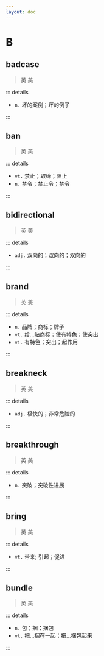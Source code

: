 ```yaml
---
layout: doc
---
```


# B

## badcase
> 英 <Phonetic word="badcase" lang="en-GB" phonetic="/bædˈkeɪs/"/>
> 美 <Phonetic word="badcase" lang="en-US" phonetic="/bædˈkeɪs/"/>

::: details

- `n.` 坏的案例；坏的例子

:::

## ban
> 英 <Phonetic word="ban" lang="en-GB" phonetic="/bæn/"/>
> 美 <Phonetic word="ban" lang="en-US" phonetic="/bæn/"/>

::: details

- `vt.` 禁止；取缔；阻止
- `n.` 禁令；禁止令；禁令

:::

## bidirectional
> 英 <Phonetic word="bidirectional" lang="en-GB" phonetic="/ˌbaɪdəˈrektʃənl/"/>
> 美 <Phonetic word="bidirectional" lang="en-US" phonetic="/ˌbaɪdəˈrektʃənl/"/>

::: details

- `adj.` 双向的；双向的；双向的

:::

## brand
> 英 <Phonetic word="brand" lang="en-GB" phonetic="/brænd/"/>
> 美 <Phonetic word="brand" lang="en-US" phonetic="/brænd/"/>

::: details

- `n.` 品牌；商标；牌子
- `vt.` 给…贴商标；使有特色；使突出
- `vi.` 有特色；突出；起作用

:::

## breakneck
> 英 <Phonetic word="breakneck" lang="en-GB" phonetic="/ˈbreɪknɛt/"/>
> 美 <Phonetic word="breakneck" lang="en-US" phonetic="/ˈbreɪknɛt/"/>

::: details

- `adj.` 极快的；非常危险的

:::

## breakthrough
> 英 <Phonetic word="breakthrough" lang="en-GB" phonetic="/ˈbreɪkθruː/"/>
> 美 <Phonetic word="breakthrough" lang="en-US" phonetic="/ˈbreɪkθruː/"/>

::: details

- `n.` 突破；突破性进展

:::

## bring
> 英 <Phonetic word="bring" lang="en-GB" phonetic="/briŋ/"/>
> 美 <Phonetic word="bring" lang="en-US" phonetic="/briŋ/"/>

::: details

- `vt.` 带来; 引起；促进

:::

## bundle
> 英 <Phonetic word="bundle" lang="en-GB" phonetic="/bʌndl/"/>
> 美 <Phonetic word="bundle" lang="en-US" phonetic="/bʌndl/"/>

::: details

- `n.` 包；捆；捆包
- `vt.` 把…捆在一起；把…捆包起来

:::